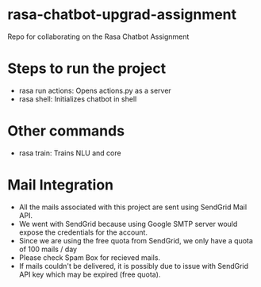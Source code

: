 # rasa-chatbot-upgrad-assignment
Repo for collaborating on the Rasa Chatbot Assignment

# Steps to run the project
- rasa run actions: Opens actions.py as a server 
- rasa shell: Initializes chatbot in shell

# Other commands
- rasa train: Trains NLU and core

# Mail Integration
- All the mails associated with this project are sent using SendGrid Mail API.
- We went with SendGrid because using Google SMTP server would expose the credentials for the account.
- Since we are using the free quota from SendGrid, we only have a quota of 100 mails / day
- Please check Spam Box for recieved mails. 
- If mails couldn't be delivered, it is possibly due to issue with SendGrid API key which may be expired (free quota).
